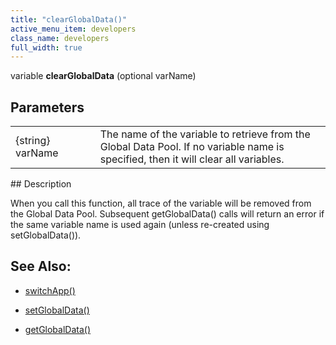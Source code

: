 ```yaml
---
title: "clearGlobalData()"
active_menu_item: developers
class_name: developers
full_width: true
---
```



variable **clearGlobalData** (optional varName)

## Parameters

<table>
<tr>
<td width="134">
{string} varName

</td>
<td width="20">
</td>
<td width="750">
The name of the variable to retrieve from the Global Data Pool. If no variable name is specified, then it will clear all variables.

</td>
</tr>
</table>
## Description

When you call this function, all trace of the variable will be removed from the Global Data Pool. Subsequent getGlobalData() calls will return an error if the same variable name is used again (unless re-created using setGlobalData()).

## See Also:

 - [switchApp()](../app-functions/switchapp)

 - [setGlobalData()](setglobaldata.htm)

 - [getGlobalData()](getglobaldata.htm)

